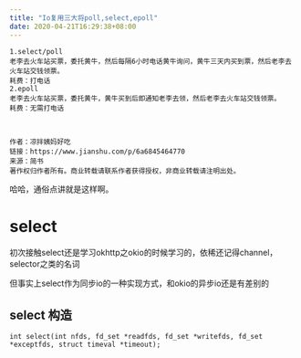 ```yaml
---
title: "Io复用三大将poll,select,epoll"
date: 2020-04-21T16:29:38+08:00
---
```


```
1.select/poll
老李去火车站买票，委托黄牛，然后每隔6小时电话黄牛询问，黄牛三天内买到票，然后老李去火车站交钱领票。
耗费：打电话
2.epoll
老李去火车站买票，委托黄牛，黄牛买到后即通知老李去领，然后老李去火车站交钱领票。
耗费：无需打电话



作者：凉拌姨妈好吃
链接：https://www.jianshu.com/p/6a6845464770
来源：简书
著作权归作者所有。商业转载请联系作者获得授权，非商业转载请注明出处。
```

哈哈，通俗点讲就是这样啊。

# select

初次接触select还是学习okhttp之okio的时候学习的，依稀还记得channel，selector之类的名词

但事实上select作为同步io的一种实现方式，和okio的异步io还是有差别的

## select 构造

```
int select(int nfds, fd_set *readfds, fd_set *writefds, fd_set *exceptfds, struct timeval *timeout);
```






